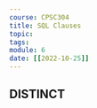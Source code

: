 ```yaml
---
course: CPSC304
title: SQL Clauses
topic:
tags:
module: 6
date: [[2022-10-25]]
---
```


## DISTINCT

